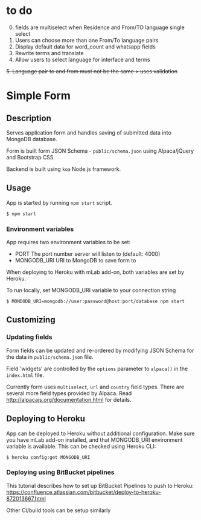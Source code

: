 # to do

0. fields are multiselect when Residence and From/TO language single select
1. Users can choose more than one From/To language pairs
2. Display default data for word_count and whatsapp fields
3. Rewrite terms and translate 
4. Allow users to select language for interface and terms

~~5. Language pair to and from must not be the same > uses validation~~


# Simple Form

## Description

Serves application form and handles saving of submitted data into MongoDB database.

Form is built form JSON Schema - `public/schema.json` using Alpaca/jQuery and Bootstrap CSS.

Backend is built using `koa` Node.js framework.

## Usage

App is started by running `npm start` script.

`$ npm start`

### Environment variables

App requires two environment variables to be set:

  - PORT  The port number server will listen to (default: 4000)
  - MONGODB_URI  URI to MongoDB to save form to

When deploying to Heroku with mLab add-on, both variables are set by Heroku.

To run locally, set MONGODB_URI variable to your connection string

`$ MONDODB_URI=mongodb://user:password@host:port/database npm start`

## Customizing

### Updating fields

Form fields can be updated and re-ordered by modifying JSON Schema for the data in 
`public/schema.json` file. 

Field 'widgets' are controlled by the `options` parameter to `alpaca()` in the `index.html` file.

Currently form uses `multiselect`, `url` and `country` field types. There are several more field types
provided by Alpaca. Read http://alpacajs.org/documentation.html for details.

## Deploying to Heroku

App can be deployed to Heroku without additional configuration. Make sure you have mLab add-on installed, and that MONGODB_URI environment variable is available. This can be checked using Heroku CLI:

`$ heroku config:get MONGODB_URI`

### Deploying using BitBucket pipelines

This tutorial describes how to set up BitBucket Pipelines to push to Heroku: https://confluence.atlassian.com/bitbucket/deploy-to-heroku-872013667.html

Other CI/build tools can be setup similarly
